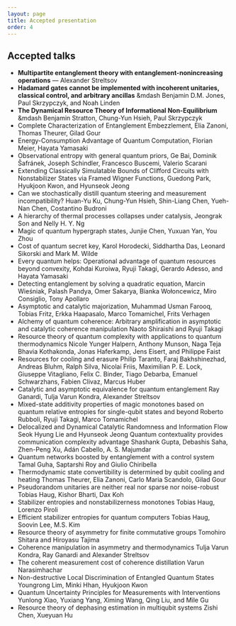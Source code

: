 ```yaml
---
layout: page
title: Accepted presentation
order: 4
---
```


<!---![Garden By the Bay](/garden_bay.jpg)--->

## Accepted talks

* **Multipartite entanglement theory with entanglement-nonincreasing operations** &mdash; Alexander Streltsov
* **Hadamard gates cannot be implemented with incoherent unitaries, classical control, and arbitrary ancillas** &mdash Benjamin D.M. Jones, Paul Skrzypczyk, and Noah Linden
* **The Dynamical Resource Theory of Informational Non-Equilibrium** &mdash Benjamin Stratton, Chung-Yun Hsieh, Paul Skrzypczyk
* Complete Characterization of Entanglement Embezzlement, Elia Zanoni, Thomas Theurer, Gilad Gour
* Energy-Consumption Advantage of Quantum Computation, Florian Meier, Hayata Yamasaki
* Observational entropy with general quantum priors,	Ge Bai, Dominik Šafránek, Joseph Schindler, Francesco Buscemi, Valerio Scarani
* Extending Classically Simulatable Bounds of Clifford Circuits with Nonstabilizer States via Framed Wigner Functions,	Guedong Park, Hyukjoon Kwon, and Hyunseok Jeong
* Can we stochastically distill quantum steering and measurement incompatibility?	Huan-Yu Ku, Chung-Yun Hsieh, Shin-Liang Chen, Yueh-Nan Chen, Costantino Budroni
* A hierarchy of thermal processes collapses under catalysis,	Jeongrak Son and Nelly H. Y. Ng
* Magic of quantum hypergraph states,	Junjie Chen, Yuxuan Yan, You Zhou
* Cost of quantum secret key,	Karol Horodecki, Siddhartha Das, Leonard Sikorski and Mark M. Wilde
* Every quantum helps:  Operational advantage of quantum resources beyond convexity, Kohdai Kuroiwa, Ryuji Takagi, Gerardo Adesso, and Hayata Yamasaki
* Detecting entanglement by solving a quadratic equation,	Marcin Wieśniak, Palash Pandya, Omer Sakarya, Bianka Wołoncewicz, Miro Consiglio, Tony Apollaro
* Asymptotic and catalytic majorization,	Muhammad Usman Farooq, Tobias Fritz, Erkka Haapasalo, Marco Tomamichel, Frits Verhagen
* Alchemy of quantum coherence: Arbitrary amplification in asymptotic and catalytic coherence manipulation	Naoto Shiraishi and Ryuji Takagi
* Resource theory of quantum complexity with applications to quantum thermodynamics	Nicole Yunger Halpern, Anthony Munson, Naga Teja Bhavia Kothakonda, Jonas Haferkamp, Jens Eisert, and Philippe Faist
* Resources for cooling and erasure	Philip Taranto, Faraj Bakhshinezhad, Andreas Bluhm, Ralph Silva, Nicolai Friis, Maximilian P. E. Lock, Giuseppe Vitagliano, Felix C. Binder, Tiago Debarba, Emanuel Schwarzhans, Fabien Clivaz, Marcus Huber
* Catalytic and asymptotic equivalence for quantum entanglement	Ray Ganardi, Tulja Varun Kondra, Alexander Streltsov
* Mixed-state additivity properties of magic monotones based on quantum relative entropies for single-qubit states and beyond	Roberto Rubboli, Ryuji Takagi, Marco Tomamichel
* Delocalized and Dynamical Catalytic Randomness and Information Flow	Seok Hyung Lie and Hyunseok Jeong
Quantum contextuality provides communication complexity advantage	Shashank Gupta, Debashis Saha, Zhen-Peng Xu, Adán Cabello, A. S. Majumdar
* Quantum networks boosted by entanglement with a control system	Tamal Guha, Saptarshi Roy and Giulio Chiribella
* Thermodynamic state convertibility is determined by qubit cooling and heating	Thomas Theurer, Elia Zanoni, Carlo Maria Scandolo, Gilad Gour
* Pseudorandom unitaries are neither real nor sparse nor noise-robust	Tobias Haug, Kishor Bharti, Dax Koh
* Stabilizer entropies and nonstabilizerness monotones Tobias Haug, Lorenzo Piroli
* Efficient stabilizer entropies for quantum computers Tobias Haug, Soovin Lee, M.S. Kim
* Resource theory of asymmetry for finite commutative groups Tomohiro Shitara and Hiroyasu Tajima
* Coherence manipulation in asymmetry and thermodynamics Tulja Varun Kondra, Ray Ganardi and Alexander Streltsov
* The coherent measurement cost of coherence distillation	Varun Narasimhachar
* Non-destructive Local Discrimination of Entangled Quantum States Youngrong Lim, Minki Hhan, Hyukjoon Kwon
* Quantum Uncertainty Principles for Measurements with Interventions Yunlong Xiao, Yuxiang Yang, Ximing Wang, Qing Liu, and Mile Gu
* Resource theory of dephasing estimation in multiqubit systems	Zishi Chen, Xueyuan Hu

